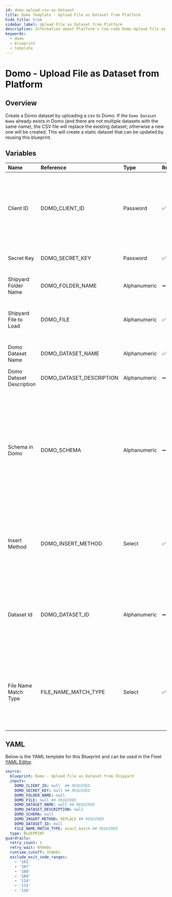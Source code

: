 ```yaml
---
id: domo-upload-csv-as-dataset
title: Domo Template - Upload File as Dataset from Platform
hide_title: true
sidebar_label: Upload File as Dataset from Platform
description: Information about Platform's low-code Domo Upload File as Dataset from Platform blueprint. Uploads a CSV as a Dataset in Domo
keywords:
  - domo
  - blueprint
  - template
---
```


# Domo - Upload File as Dataset from Platform

## Overview

Create a Domo dataset by uploading a csv to Domo. If the `Domo Dataset Name` already exists in Domo (and there are not multiple datasets with the same name), the CSV file will replace the existing dataset; otherwise a new one will be created. This will create a static dataset that can be updated by reusing this blueprint.

## Variables

| Name | Reference | Type | Required | Default | Options | Description             |
|:-----|:----------|:-----|:---------|:--------|:--------|:------------------------|
| Client ID | DOMO_CLIENT_ID | Password | :white_check_mark: | - | - | Client ID is generated in the Domo Developer Portal. The ID should have the following scope: data, workflow, user, account, dashboard |
| Secret Key | DOMO_SECRET_KEY | Password | :white_check_mark: | - | - | The secret attached to the generated Client ID |
| Shipyard Folder Name | DOMO_FOLDER_NAME | Alphanumeric | :heavy_minus_sign: | - | - | The Platform folder name where the file is contained |
| Shipyard File to Load | DOMO_FILE | Alphanumeric | :white_check_mark: | - | - | The name of the csv file that you would like to load into Domo |
| Domo Dataset Name | DOMO_DATASET_NAME | Alphanumeric | :white_check_mark: | - | - | The name of that the dataset will be given in Domo |
| Domo Dataset Description | DOMO_DATASET_DESCRIPTION | Alphanumeric | :heavy_minus_sign: | - | - | Optional description of the dataset |
| Schema in Domo | DOMO_SCHEMA | Alphanumeric | :heavy_minus_sign: | - | - | The Domo data types of the dataset that is to be loaded. This is an optional argument, and is only recommended if the number of columns and types is known beforehand. If left blank, the data types will be inferred by sampling the entire dataset. |
| Insert Method | DOMO_INSERT_METHOD | Select | :white_check_mark: | `REPLACE` | Replace: `REPLACE`<br></br><br></br>Append: `APPEND`<br></br><br></br> | The option to replace the entire data set with new data, or add to the existing rows |
| Dataset Id | DOMO_DATASET_ID | Alphanumeric | :heavy_minus_sign: | - | - | The ID associated with the desired dataset. This is only necessary if modifying an existing dataset, not creating a new one. |
| File Name Match Type | FILE_NAME_MATCH_TYPE | Select | :white_check_mark: | `exact_match` | Exact Match: `exact_match`<br></br><br></br>Regex Match: `regex_match`<br></br><br></br> | None |




## YAML

Below is the YAML template for this Blueprint and can be used in the
Fleet [YAML Editor](../../reference/fleets/yaml-editor.md).

```yaml
source:
  blueprint: Domo - Upload File as Dataset from Shipyard
  inputs:
    DOMO_CLIENT_ID: null  ## REQUIRED
    DOMO_SECRET_KEY: null ## REQUIRED
    DOMO_FOLDER_NAME: null
    DOMO_FILE: null ## REQUIRED
    DOMO_DATASET_NAME: null ## REQUIRED
    DOMO_DATASET_DESCRIPTION: null
    DOMO_SCHEMA: null
    DOMO_INSERT_METHOD: REPLACE ## REQUIRED
    DOMO_DATASET_ID: null
    FILE_NAME_MATCH_TYPE: exact_match ## REQUIRED
  type: BLUEPRINT
guardrails:
  retry_count: 1
  retry_wait: 0h0m0s
  runtime_cutoff: 1h0m0s
  exclude_exit_code_ranges:
    - '101'
    - '107'
    - '108'
    - '109'
    - '114'
    - '115'
    - '116'
 ```


